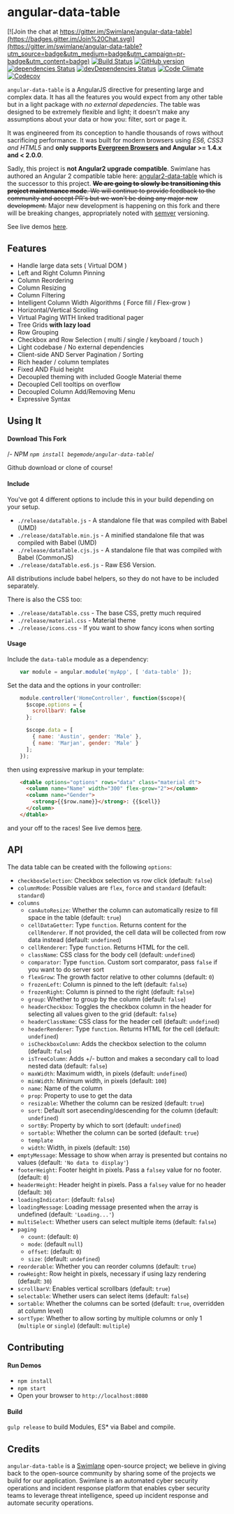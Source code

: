 # angular-data-table

[![Join the chat at https://gitter.im/Swimlane/angular-data-table](https://badges.gitter.im/Join%20Chat.svg)](https://gitter.im/swimlane/angular-data-table?utm_source=badge&utm_medium=badge&utm_campaign=pr-badge&utm_content=badge)
[![Build Status](https://travis-ci.org/begemode/angular-data-table.svg?branch=master)](https://travis-ci.org/begemode/angular-data-table)
[![GitHub version](https://badge.fury.io/gh/begemode%2Fangular-data-table.svg)](https://badge.fury.io/gh/begemode%2Fangular-data-table)
[![dependencies Status](https://img.shields.io/david/begemode/angular-data-table.svg)](https://david-dm.org/begemode/angular-data-table)
[![devDependencies Status](https://img.shields.io/david/dev/begemode/angular-data-table.svg)](https://david-dm.org/begemode/angular-data-table?type=dev)
[![Code Climate](https://codeclimate.com/github/begemode/angular-data-table/badges/gpa.svg)](https://codeclimate.com/github/begemode/angular-data-table)
[![Codecov](https://img.shields.io/codecov/c/github/begemode/angular-data-table.svg)](https://codecov.io/gh/begemode/angular-data-table)

`angular-data-table` is a AngularJS directive for presenting large and complex data.  It has all the features you would expect from any other table but in a light package with _no external depedencies_. The table was designed to be extremely flexible and light; it doesn't make any assumptions about your data or how you: filter, sort or page it.

It was engineered from its conception to handle thousands of rows without sacrificing performance.  It was built for modern browsers using _ES6, CSS3 and HTML5_ and **only supports [Evergreen Browsers](http://eisenbergeffect.bluespire.com/evergreen-browsers/) and Angular >= 1.4.x and < 2.0.0**.

Sadly, this project is **not Angular2 upgrade compatible**. Swimlane has authored an Angular 2 compatible table here: [angular2-data-table](https://github.com/swimlane/angular2-data-table) which is the successor to this project. ~~**We are going to slowly be transitioning this project maintenance mode**. We will continue to provide feedback to the community and accept PR's but we won't be doing any major new development.~~ Major new development is happening on this fork and there will be breaking changes, appropriately noted with [semver](http://semver.org/) versioning.

See live demos [here]( http://begemode.github.io/angular-data-table/).

## Features

- Handle large data sets ( Virtual DOM )
- Left and Right Column Pinning
- Column Reordering
- Column Resizing
- Column Filtering
- Intelligent Column Width Algorithms ( Force fill / Flex-grow )
- Horizontal/Vertical Scrolling
- Virtual Paging WITH linked traditional pager
- Tree Grids **with lazy load**
- Row Grouping
- Checkbox and Row Selection ( multi / single / keyboard / touch )
- Light codebase / No external dependencies
- Client-side AND Server Pagination / Sorting
- Rich header / column templates
- Fixed AND Fluid height
- Decoupled theming with included Google Material theme
- Decoupled Cell tooltips on overflow
- Decoupled Column Add/Removing Menu
- Expressive Syntax

## Using It

#### Download This Fork

/*- NPM `npm install begemode/angular-data-table`*/

Github download or clone of course!



#### Include

You've got 4 different options to include this in your build depending on your setup.

- `./release/dataTable.js` - A standalone file that was compiled with Babel (UMD)
- `./release/dataTable.min.js` - A minified standalone file that was compiled with Babel (UMD)
- `./release/dataTable.cjs.js` - A standalone file that was compiled with Babel (CommonJS)
- `./release/dataTable.es6.js` - Raw ES6 Version.

All distributions include babel helpers, so they do not have to be included separately.

There is also the CSS too:

- `./release/dataTable.css` - The base CSS, pretty much required
- `./release/material.css` - Material theme
- `./release/icons.css` - If you want to show fancy icons when sorting

#### Usage

Include the `data-table` module as a dependency:

```javascript
    var module = angular.module('myApp', [ 'data-table' ]);
```

Set the data and the options in your controller:

```javascript
    module.controller('HomeController', function($scope){
      $scope.options = {
        scrollbarV: false
      };

      $scope.data = [
        { name: 'Austin', gender: 'Male' },
        { name: 'Marjan', gender: 'Male' }
      ];
    });
```

then using expressive markup in your template:

```html
    <dtable options="options" rows="data" class="material dt">
      <column name="Name" width="300" flex-grow="2"></column>
      <column name="Gender">
        <strong>{{$row.name}}</strong>: {{$cell}}
      </column>
    </dtable>
```

and your off to the races! See live demos [here](http://begemode.github.io/angular-data-table/).

## API

The data table can be created with the following `options`:

- `checkboxSelection`: Checkbox selection vs row click (default: `false`)
- `columnMode`: Possible values are `flex`, `force` and `standard` (default: `standard`)
- `columns`
  - `canAutoResize`: Whether the column can automatically resize to fill space in the table (default: `true`)
  - `cellDataGetter`: Type `function`. Returns content for the `cellRenderer`. If not provided, the cell data will be collected from row data instead (default: `undefined`)
  - `cellRenderer`: Type `function`. Returns HTML for the cell.
  - `className`: CSS class for the body cell (default: `undefined`)
  - `comparator`: Type `function`. Custom sort comparator, pass `false` if you want to do server sort
  - `flexGrow`: The growth factor relative to other columns (default: `0`)
  - `frozenLeft`: Column is pinned to the left (default: `false`)
  - `frozenRight`: Column is pinned to the right (default: `false`)
  - `group`: Whether to group by the column (default: `false`)
  - `headerCheckbox`:  Toggles the checkbox column in the header for selecting all values given to the grid (default: `false`)
  - `headerClassName`: CSS class for the header cell (default: `undefined`)
  - `headerRenderer`: Type `function`. Returns HTML for the cell (default: `undefined`)
  - `isCheckboxColumn`: Adds the checkbox selection to the column (default: `false`)
  - `isTreeColumn`: Adds +/- button and makes a secondary call to load nested data (default: `false`)
  - `maxWidth`: Maximum width, in pixels (default: `undefined`)
  - `minWidth`: Minimum width, in pixels (default: `100`)
  - `name`: Name of the column
  - `prop`: Property to use to get the data
  - `resizable`: Whether the column can be resized (default: `true`)
  - `sort`: Default sort asecending/descending for the column (default: `undefined`)
  - `sortBy`: Property by which to sort (default: `undefined`)
  - `sortable`: Whether the column can be sorted (default: `true`)
  - `template`
  - `width`: Width, in pixels (default: `150`)
- `emptyMessage`: Message to show when array is presented but contains no values (default: `'No data to display'`)
- `footerHeight`: Footer height in pixels. Pass a  `falsey` value for no footer. (default: `0`)
- `headerHeight`: Header height in pixels. Pass a  `falsey` value for no header (default: `30`)
- `loadingIndicator`: (default: `false`)
- `loadingMessage`: Loading message presented when the array is undefined (default: `'Loading...'`)
- `multiSelect`: Whether users can select multiple items (default: `false`)
- `paging`
  - `count`: (default: `0`)
  - `mode`: (default `null`)
  - `offset`: (default: `0`)
  - `size`: (default: `undefined`)
- `reorderable`: Whether you can reorder columns (default: `true`)
- `rowHeight`: Row height in pixels, necessary if using lazy rendering (default: `30`)
- `scrollbarV`: Enables vertical scrollbars (default: `true`)
- `selectable`: Whether users can select items (default: `false`)
- `sortable`: Whether the columns can be sorted (default: `true`, overridden at column level)
- `sortType`: Whether to allow sorting by multiple columns or only 1 (`multiple` or `single`) (default: `multiple`)

## Contributing

#### Run Demos

- `npm install`
- `npm start`
- Open your browser to `http://localhost:8080`

#### Build

`gulp release` to build Modules, ES* via Babel and compile.

## Credits

`angular-data-table` is a [Swimlane](http://swimlane.com) open-source project; we believe in giving back to the open-source community by sharing some of the projects we build for our application. Swimlane is an automated cyber security operations and incident response platform that enables cyber security teams to leverage threat intelligence, speed up incident response and automate security operations.
